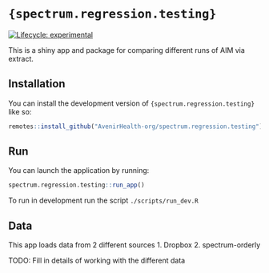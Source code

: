 
<!-- README.md is generated from README.Rmd. Please edit that file -->

# `{spectrum.regression.testing}`

<!-- badges: start -->

[![Lifecycle:
experimental](https://img.shields.io/badge/lifecycle-experimental-orange.svg)](https://lifecycle.r-lib.org/articles/stages.html#experimental)
<!-- badges: end -->

This is a shiny app and package for comparing different runs of AIM via
extract.

## Installation

You can install the development version of
`{spectrum.regression.testing}` like so:

``` r
remotes::install_github("AvenirHealth-org/spectrum.regression.testing")
```

## Run

You can launch the application by running:

``` r
spectrum.regression.testing::run_app()
```

To run in development run the script `./scripts/run_dev.R`

## Data

This app loads data from 2 different sources 1. Dropbox 2.
spectrum-orderly

TODO: Fill in details of working with the different data
